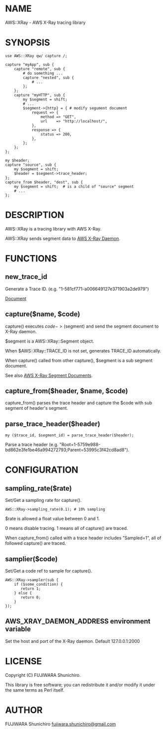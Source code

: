 # NAME

AWS::XRay - AWS X-Ray tracing library

# SYNOPSIS

    use AWS::XRay qw/ capture /;

    capture "myApp", sub {
        capture "remote", sub {
            # do something ...
            capture "nested", sub {
                # ...
            };
        };
        capture "myHTTP", sub {
            my $segment = shift;
            # ...
            $segment->{http} = { # modify segument document
                request => {
                    method => "GET",
                    url    => "http://localhost/",
                },
                response => {
                    status => 200,
                },
            };
        };
    };

    my $header;
    capture "source", sub {
        my $segment = shift;
        $header = $segment->trace_header;
    };
    capture_from $header, "dest", sub {
        my $segment = shift;  # is a child of "source" segment
        # ...
    };

# DESCRIPTION

AWS::XRay is a tracing library with AWS X-Ray.

AWS::XRay sends segment data to [AWS X-Ray Daemon](https://docs.aws.amazon.com/xray/latest/devguide/xray-daemon.html).

# FUNCTIONS

## new\_trace\_id

Generate a Trace ID. (e.g. "1-581cf771-a006649127e371903a2de979")

[Document](https://docs.aws.amazon.com/xray/latest/devguide/xray-api-sendingdata.html#xray-api-traceids)

## capture($name, $code)

capture() executes $code->($segment) and send the segment document to X-Ray daemon.

$segment is a AWS::XRay::Segment object.

When $AWS::XRay::TRACE\_ID is not set, generates TRACE\_ID automatically.

When capture() called from other capture(), $segment is a sub segment document.

See also [AWS X-Ray Segment Documents](https://docs.aws.amazon.com/xray/latest/devguide/xray-api-segmentdocuments.html).

## capture\_from($header, $name, $code)

capture\_from() parses the trace header and capture the $code with sub segment of header's segment.

## parse\_trace\_header($header)

    my ($trace_id, $segment_id) = parse_trace_header($header);

Parse a trace header (e.g. "Root=1-5759e988-bd862e3fe1be46a994272793;Parent=53995c3f42cd8ad8").

# CONFIGURATION

## sampling\_rate($rate)

Set/Get a sampling rate for capture().

    AWS::XRay->sampling_rate(0.1); # 10% sampling

$rate is allowed a float value between 0 and 1.

0 means disable tracing.
1 means all of capture() are traced.

When capture\_from() called with a trace header includes "Sampled=1", all of followed capture() are traced.

## samplier($code)

Set/Get a code ref to sample for capture().

    AWS::XRay->sampler(sub {
        if ($some_condition) {
           return 1;
        } else {
           return 0;
        }
    });

## AWS\_XRAY\_DAEMON\_ADDRESS environment variable

Set the host and port of the X-Ray daemon. Default 127.0.0.1:2000

# LICENSE

Copyright (C) FUJIWARA Shunichiro.

This library is free software; you can redistribute it and/or modify
it under the same terms as Perl itself.

# AUTHOR

FUJIWARA Shunichiro <fujiwara.shunichiro@gmail.com>
